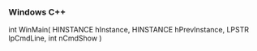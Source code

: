 ### Windows C++

int WinMain(
        HINSTANCE hInstance,
        HINSTANCE hPrevInstance,
        LPSTR lpCmdLine,
        int nCmdShow
)